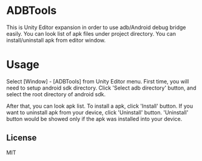 # ADBTools

This is Unity Editor expansion in order to use adb/Android debug bridge easily.
You can look list of apk files under project directory.
You can install/uninstall apk from editor window.

# Usage

Select [Window] - [ADBTools] from Unity Editor menu.
First time, you will need to setup android sdk directory.
Click 'Select adb directory' button, and select the root directory of android sdk.

After that, you can look apk list.
To install a apk, click 'Install' button.
If you want to uninstall apk from your device,
click 'Uninstall' button.
'Uninstall' button would be showed only if the apk was installed into your device.

## License
MIT
